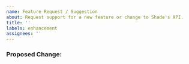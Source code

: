 ```yaml
---
name: Feature Request / Suggestion
about: Request support for a new feature or change to Shade's API.
title: ''
labels: enhancement
assignees: ''
---
```


### Proposed Change:
